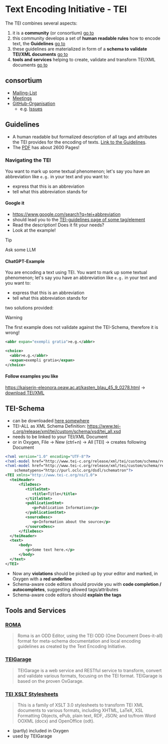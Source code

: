 # Text Encoding Initiative - TEI

The TEI combines several aspects:
1. it is a **community** (or consortium) [go to](#consortium)
1. this community develops a set of **human readable rules** how to encode text, the **Guidelines** [go to](#guidelines)
1. these guidelines are materialized in form of a **schema to validate TEI/XML documents** [go to](#tei-schema)
1. **tools and services** helping to create, validate and transform TEI/XML documents [go to](#tools-and-services)


## consortium

* [Mailing-List](https://tei-c.org/support/)
* [Meetings](https://members.tei-c.org/Events/meetings)
* [GitHub-Organisation](https://github.com/TEIC)
  * e.g. [Issues](https://github.com/TEIC/TEI/issues/2382)

## Guidelines

* A human readable but formalized description of all tags and attributes the TEI provides for the encoding of texts. [Link to the Guidelines](https://tei-c.org/release/doc/tei-p5-doc/en/html/index.html). 
* The [PDF](https://tei-c.org/release/doc/tei-p5-doc/en/Guidelines.pdf) has about 2600 Pages!

### Navigating the TEI

You want to mark up some textual phenomenon; let's say you have an abbreviation like `e.g.` in your text and you want to:
* express that this is an abbreviation
* tell what this abbreviation stands for

#### Google it
* https://www.google.com/search?q=tei+abbreviation
* should lead you to the [TEI-guidelines page of some tag/element](https://www.tei-c.org/release/doc/tei-p5-doc/en/html/ref-abbr.html)
* Read the description! Does it fit your needs?
* Look at the example!

> [!TIP]
> Ask some LLM

#### ChatGPT-Example

You are encoding a text using TEI. You want to mark up some textual phenomenon; let's say you have an abbreviation like `e.g.` in your text and you want to:
* express that this is an abbreviation
* tell what this abbreviation stands for

two solutions provided:

> [!WARNING]
> The first example does not validate against the TEI-Schema, therefore it is wrong!
```xml
<abbr expan="exempli gratia">e.g.</abbr>
```

```xml
<choice>
  <abbr>e.g.</abbr>
  <expan>exempli gratia</expan>
</choice>
```

#### Follow examples you like

https://kaiserin-eleonora.oeaw.ac.at/kasten_blau_45_9_0278.html -> [download TEI/XML](https://kaiserin-eleonora.oeaw.ac.at/kasten_blau_45_9_0278.xml)

## TEI-Schema

* can be downloaded [here somewhere](https://www.tei-c.org/guidelines/customization/)
* TEI-ALL as XML Schema Definition: https://www.tei-c.org/release/xml/tei/custom/schema/xsd/tei_all.xsd
* needs to be linked to your TEI/XML Document
* or in Oxygen, File -> New (ctrl+n) -> All [TEI] -> creates following Document

```xml
<?xml version="1.0" encoding="UTF-8"?>
<?xml-model href="http://www.tei-c.org/release/xml/tei/custom/schema/relaxng/tei_all.rng" type="application/xml" schematypens="http://relaxng.org/ns/structure/1.0"?>
<?xml-model href="http://www.tei-c.org/release/xml/tei/custom/schema/relaxng/tei_all.rng" type="application/xml"
    schematypens="http://purl.oclc.org/dsdl/schematron"?>
<TEI xmlns="http://www.tei-c.org/ns/1.0">
  <teiHeader>
      <fileDesc>
         <titleStmt>
            <title>Title</title>
         </titleStmt>
         <publicationStmt>
            <p>Publication Information</p>
         </publicationStmt>
         <sourceDesc>
            <p>Information about the source</p>
         </sourceDesc>
      </fileDesc>
  </teiHeader>
  <text>
      <body>
         <p>Some text here.</p>
      </body>
  </text>
</TEI>
```

* Now any **violations** should be picked up by your editor and marked, in Oxygen with a **red underline**
* Schema-aware code editors should provide you with **code completion / autocompletes**, suggesting allowed tags/attributes
* Schema-aware code editors should **explain the tags**

## Tools and Services
### [ROMA](https://roma.tei-c.org/)
> Roma is an ODD Editor, using the TEI ODD (One Document Does-it-all) format for meta-schema documentation and local encoding guidelines as created by the Text Encoding Initiative.

### [TEIGarage](https://teigarage.tei-c.org/)
> TEIGarage is a web service and RESTful service to transform, convert and validate various formats, focusing on the TEI format. TEIGarage is based on the proven OxGarage.

### [TEI XSLT Stylesheets](https://github.com/TEIC/Stylesheets)
> This is a family of XSLT 3.0 stylesheets to transform TEI XML documents to various formats, including XHTML, LaTeX, XSL Formatting Objects, ePub, plain text, RDF, JSON; and to/from Word OOXML (docx) and OpenOffice (odt). 

* (partly) included in Oxygen
* used by TEIGarage
